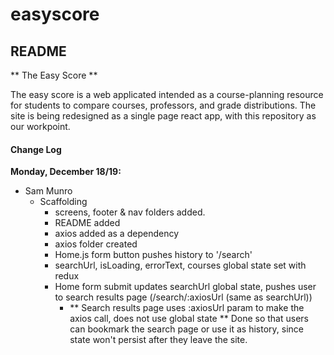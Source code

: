 # easyscore

## README

** The Easy Score **

The easy score is a web applicated intended as a course-planning resource for students to compare courses, professors, and grade distributions. The site is being redesigned as a single page react app, with this repository as our workpoint.

#### Change Log

**Monday, December 18/19:**

- Sam Munro
  - Scaffolding
    - screens, footer & nav folders added.
    - README added
    - axios added as a dependency
    - axios folder created
    - Home.js form button pushes history to '/search'
    - searchUrl, isLoading, errorText, courses global state set with redux
    - Home form submit updates searchUrl global state, pushes user to search results page (/search/:axiosUrl (same as searchUrl))
      - ** Search results page uses :axiosUrl param to make the axios call, does not use global state ** Done so that users can bookmark the search page or use it as history, since state won't persist after they leave the site.

